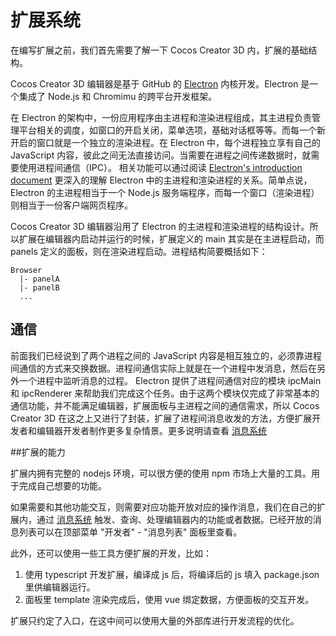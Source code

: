 # 扩展系统

在编写扩展之前，我们首先需要了解一下 Cocos Creator 3D 内，扩展的基础结构。

Cocos Creator 3D 编辑器是基于 GitHub 的 [Electron](https://github.com/atom/electron) 内核开发。Electron 是一个集成了 Node.js 和 Chromimu 的跨平台开发框架。

在 Electron 的架构中，一份应用程序由主进程和渲染进程组成，其主进程负责管理平台相关的调度，如窗口的开启关闭，菜单选项，基础对话框等等。而每一个新开启的窗口就是一个独立的渲染进程。在 Electron 中，每个进程独立享有自己的 JavaScript 内容，彼此之间无法直接访问。当需要在进程之间传递数据时，就需要使用进程间通信（IPC）。 相关功能可以通过阅读 [Electron's introduction document](https://github.com/atom/electron/blob/master/docs/tutorial/quick-start.md) 更深入的理解 Electron 中的主进程和渲染进程的关系。简单点说，Electron 的主进程相当于一个 Node.js 服务端程序，而每一个窗口（渲染进程）则相当于一份客户端网页程序。

Cocos Creator 3D 编辑器沿用了 Electron 的主进程和渲染进程的结构设计。所以扩展在编辑器内启动并运行的时候，扩展定义的 main 其实是在主进程启动，而 panels 定义的面板，则在渲染进程启动。进程结构简要概括如下：

```
Browser
  |- panelA
  |- panelB
  ...
```

## 通信

前面我们已经说到了两个进程之间的 JavaScript 内容是相互独立的，必须靠进程间通信的方式来交换数据。进程间通信实际上就是在一个进程中发消息，然后在另外一个进程中监听消息的过程。 Electron 提供了进程间通信对应的模块 ipcMain 和 ipcRenderer 来帮助我们完成这个任务。由于这两个模块仅完成了非常基本的通信功能，并不能满足编辑器，扩展面板与主进程之间的通信需求，所以 Cocos Creator 3D 在这之上又进行了封装，扩展了进程间消息收发的方法，方便扩展开发者和编辑器开发者制作更多复杂情景。更多说明请查看 [消息系统](./messages.md)

##扩展的能力

扩展内拥有完整的 nodejs 环境，可以很方便的使用 npm 市场上大量的工具。用于完成自己想要的功能。

如果需要和其他功能交互，则需要对应功能开放对应的操作消息，我们在自己的扩展内，通过 [消息系统](./messages.md) 触发、查询、处理编辑器内的功能或者数据。已经开放的消息列表可以在顶部菜单 "开发者" - "消息列表" 面板里查看。

此外，还可以使用一些工具方便扩展的开发，比如：

1. 使用 typescript 开发扩展，编译成 js 后，将编译后的 js 填入 package.json 里供编辑器运行。
2. 面板里 template 渲染完成后，使用 vue 绑定数据，方便面板的交互开发。

扩展只约定了入口，在这中间可以使用大量的外部库进行开发流程的优化。